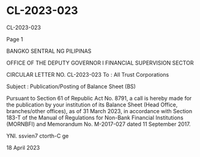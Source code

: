 # CL-2023-023

CL-2023-023

Page 1

BANGKO SENTRAL NG PILIPINAS

OFFICE OF THE DEPUTY GOVERNOR I FINANCIAL SUPERVISION SECTOR

CIRCULAR LETTER NO. CL-2023-023 To : All Trust Corporations

Subject : Publication/Posting of Balance Sheet (BS)

Pursuant to Section 61 of Republic Act No. 8791, a call is hereby made for the publication by your institution of its Balance Sheet (Head Office, branches/other offices), as of 31 March 2023, in accordance with Section 183-T of the Manual of Regulations for Non-Bank Financial Institutions (MORNBFI) and Memorandum No. M-2017-027 dated 11 September 2017.



>

YNI. ssvien7 ctorth-C ge

18 April 2023